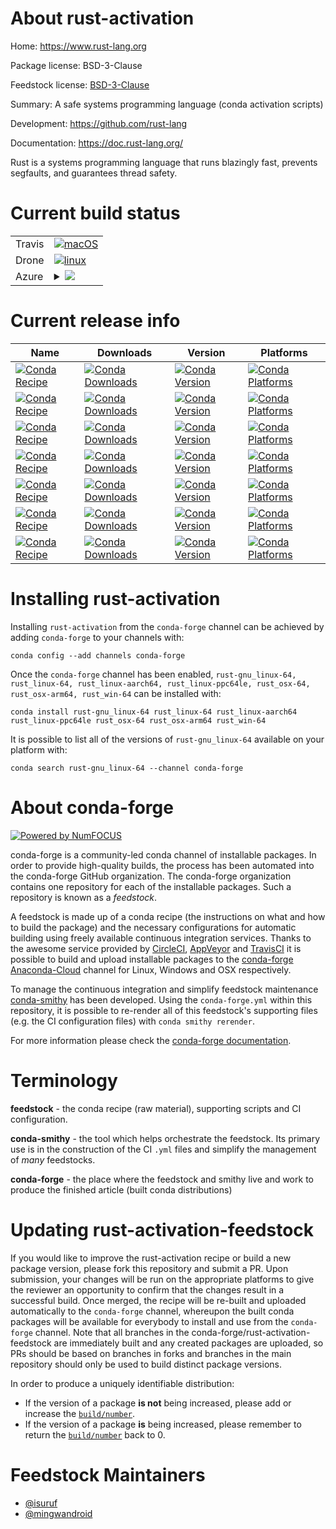 About rust-activation
=====================

Home: https://www.rust-lang.org

Package license: BSD-3-Clause

Feedstock license: [BSD-3-Clause](https://github.com/conda-forge/rust-activation-feedstock/blob/master/LICENSE.txt)

Summary: A safe systems programming language (conda activation scripts)

Development: https://github.com/rust-lang

Documentation: https://doc.rust-lang.org/

Rust is a systems programming language that runs blazingly fast,
prevents segfaults, and guarantees thread safety.


Current build status
====================


<table><tr>
    <td>Travis</td>
    <td>
      <a href="https://travis-ci.com/conda-forge/rust-activation-feedstock">
        <img alt="macOS" src="https://img.shields.io/travis/com/conda-forge/rust-activation-feedstock/master.svg?label=macOS">
      </a>
    </td>
  </tr><tr>
    <td>Drone</td>
    <td>
      <a href="https://cloud.drone.io/conda-forge/rust-activation-feedstock">
        <img alt="linux" src="https://img.shields.io/drone/build/conda-forge/rust-activation-feedstock/master.svg?label=Linux">
      </a>
    </td>
  </tr>
    
  <tr>
    <td>Azure</td>
    <td>
      <details>
        <summary>
          <a href="https://dev.azure.com/conda-forge/feedstock-builds/_build/latest?definitionId=10833&branchName=master">
            <img src="https://dev.azure.com/conda-forge/feedstock-builds/_apis/build/status/rust-activation-feedstock?branchName=master">
          </a>
        </summary>
        <table>
          <thead><tr><th>Variant</th><th>Status</th></tr></thead>
          <tbody><tr>
              <td>linux_64_channel_targetsconda-forge_maincross_target_platformlinux-64rust_archx86_64-unknown-linux-gnurust_arch_envX86_64_UNKNOWN_LINUX_GNUrust_default_ccx86_64-conda-linux-gnu-ccversion1.46.0</td>
              <td>
                <a href="https://dev.azure.com/conda-forge/feedstock-builds/_build/latest?definitionId=10833&branchName=master">
                  <img src="https://dev.azure.com/conda-forge/feedstock-builds/_apis/build/status/rust-activation-feedstock?branchName=master&jobName=linux&configuration=linux_64_channel_targetsconda-forge_maincross_target_platformlinux-64rust_archx86_64-unknown-linux-gnurust_arch_envX86_64_UNKNOWN_LINUX_GNUrust_default_ccx86_64-conda-linux-gnu-ccversion1.46.0" alt="variant">
                </a>
              </td>
            </tr><tr>
              <td>linux_64_channel_targetsconda-forge_maincross_target_platformlinux-64rust_archx86_64-unknown-linux-gnurust_arch_envX86_64_UNKNOWN_LINUX_GNUrust_default_ccx86_64-conda-linux-gnu-ccversion1.50.0</td>
              <td>
                <a href="https://dev.azure.com/conda-forge/feedstock-builds/_build/latest?definitionId=10833&branchName=master">
                  <img src="https://dev.azure.com/conda-forge/feedstock-builds/_apis/build/status/rust-activation-feedstock?branchName=master&jobName=linux&configuration=linux_64_channel_targetsconda-forge_maincross_target_platformlinux-64rust_archx86_64-unknown-linux-gnurust_arch_envX86_64_UNKNOWN_LINUX_GNUrust_default_ccx86_64-conda-linux-gnu-ccversion1.50.0" alt="variant">
                </a>
              </td>
            </tr><tr>
              <td>linux_64_channel_targetsconda-forge_maincross_target_platformlinux-aarch64rust_archaarch64-unknown-linux-gnurust_arch_envAARCH64_UNKNOWN_LINUX_GNUrust_default_ccaarch64-conda-linux-gnu-ccversion1.46.0</td>
              <td>
                <a href="https://dev.azure.com/conda-forge/feedstock-builds/_build/latest?definitionId=10833&branchName=master">
                  <img src="https://dev.azure.com/conda-forge/feedstock-builds/_apis/build/status/rust-activation-feedstock?branchName=master&jobName=linux&configuration=linux_64_channel_targetsconda-forge_maincross_target_platformlinux-aarch64rust_archaarch64-unknown-linux-gnurust_arch_envAARCH64_UNKNOWN_LINUX_GNUrust_default_ccaarch64-conda-linux-gnu-ccversion1.46.0" alt="variant">
                </a>
              </td>
            </tr><tr>
              <td>linux_64_channel_targetsconda-forge_maincross_target_platformlinux-aarch64rust_archaarch64-unknown-linux-gnurust_arch_envAARCH64_UNKNOWN_LINUX_GNUrust_default_ccaarch64-conda-linux-gnu-ccversion1.50.0</td>
              <td>
                <a href="https://dev.azure.com/conda-forge/feedstock-builds/_build/latest?definitionId=10833&branchName=master">
                  <img src="https://dev.azure.com/conda-forge/feedstock-builds/_apis/build/status/rust-activation-feedstock?branchName=master&jobName=linux&configuration=linux_64_channel_targetsconda-forge_maincross_target_platformlinux-aarch64rust_archaarch64-unknown-linux-gnurust_arch_envAARCH64_UNKNOWN_LINUX_GNUrust_default_ccaarch64-conda-linux-gnu-ccversion1.50.0" alt="variant">
                </a>
              </td>
            </tr><tr>
              <td>linux_64_channel_targetsconda-forge_maincross_target_platformlinux-ppc64lerust_archpowerpc64le-unknown-linux-gnurust_arch_envPOWERPC64LE_UNKNOWN_LINUX_GNUrust_default_ccpowerpc64le-conda-linux-gnu-ccversion1.46.0</td>
              <td>
                <a href="https://dev.azure.com/conda-forge/feedstock-builds/_build/latest?definitionId=10833&branchName=master">
                  <img src="https://dev.azure.com/conda-forge/feedstock-builds/_apis/build/status/rust-activation-feedstock?branchName=master&jobName=linux&configuration=linux_64_channel_targetsconda-forge_maincross_target_platformlinux-ppc64lerust_archpowerpc64le-unknown-linux-gnurust_arch_envPOWERPC64LE_UNKNOWN_LINUX_GNUrust_default_ccpowerpc64le-conda-linux-gnu-ccversion1.46.0" alt="variant">
                </a>
              </td>
            </tr><tr>
              <td>linux_64_channel_targetsconda-forge_maincross_target_platformlinux-ppc64lerust_archpowerpc64le-unknown-linux-gnurust_arch_envPOWERPC64LE_UNKNOWN_LINUX_GNUrust_default_ccpowerpc64le-conda-linux-gnu-ccversion1.50.0</td>
              <td>
                <a href="https://dev.azure.com/conda-forge/feedstock-builds/_build/latest?definitionId=10833&branchName=master">
                  <img src="https://dev.azure.com/conda-forge/feedstock-builds/_apis/build/status/rust-activation-feedstock?branchName=master&jobName=linux&configuration=linux_64_channel_targetsconda-forge_maincross_target_platformlinux-ppc64lerust_archpowerpc64le-unknown-linux-gnurust_arch_envPOWERPC64LE_UNKNOWN_LINUX_GNUrust_default_ccpowerpc64le-conda-linux-gnu-ccversion1.50.0" alt="variant">
                </a>
              </td>
            </tr><tr>
              <td>linux_64_channel_targetsconda-forge_maincross_target_platformosx-64rust_archx86_64-apple-darwinrust_arch_envX86_64_APPLE_DARWINrust_default_ccx86_64-apple-darwin13.4.0-clangversion1.46.0</td>
              <td>
                <a href="https://dev.azure.com/conda-forge/feedstock-builds/_build/latest?definitionId=10833&branchName=master">
                  <img src="https://dev.azure.com/conda-forge/feedstock-builds/_apis/build/status/rust-activation-feedstock?branchName=master&jobName=linux&configuration=linux_64_channel_targetsconda-forge_maincross_target_platformosx-64rust_archx86_64-apple-darwinrust_arch_envX86_64_APPLE_DARWINrust_default_ccx86_64-apple-darwin13.4.0-clangversion1.46.0" alt="variant">
                </a>
              </td>
            </tr><tr>
              <td>linux_64_channel_targetsconda-forge_maincross_target_platformosx-64rust_archx86_64-apple-darwinrust_arch_envX86_64_APPLE_DARWINrust_default_ccx86_64-apple-darwin13.4.0-clangversion1.50.0</td>
              <td>
                <a href="https://dev.azure.com/conda-forge/feedstock-builds/_build/latest?definitionId=10833&branchName=master">
                  <img src="https://dev.azure.com/conda-forge/feedstock-builds/_apis/build/status/rust-activation-feedstock?branchName=master&jobName=linux&configuration=linux_64_channel_targetsconda-forge_maincross_target_platformosx-64rust_archx86_64-apple-darwinrust_arch_envX86_64_APPLE_DARWINrust_default_ccx86_64-apple-darwin13.4.0-clangversion1.50.0" alt="variant">
                </a>
              </td>
            </tr><tr>
              <td>linux_64_channel_targetsconda-forge_maincross_target_platformosx-arm64rust_archaarch64-apple-darwinrust_arch_envAARCH64_APPLE_DARWINrust_default_ccarm64-apple-darwin20.0.0-clangversion1.46.0</td>
              <td>
                <a href="https://dev.azure.com/conda-forge/feedstock-builds/_build/latest?definitionId=10833&branchName=master">
                  <img src="https://dev.azure.com/conda-forge/feedstock-builds/_apis/build/status/rust-activation-feedstock?branchName=master&jobName=linux&configuration=linux_64_channel_targetsconda-forge_maincross_target_platformosx-arm64rust_archaarch64-apple-darwinrust_arch_envAARCH64_APPLE_DARWINrust_default_ccarm64-apple-darwin20.0.0-clangversion1.46.0" alt="variant">
                </a>
              </td>
            </tr><tr>
              <td>linux_64_channel_targetsconda-forge_maincross_target_platformosx-arm64rust_archaarch64-apple-darwinrust_arch_envAARCH64_APPLE_DARWINrust_default_ccarm64-apple-darwin20.0.0-clangversion1.50.0</td>
              <td>
                <a href="https://dev.azure.com/conda-forge/feedstock-builds/_build/latest?definitionId=10833&branchName=master">
                  <img src="https://dev.azure.com/conda-forge/feedstock-builds/_apis/build/status/rust-activation-feedstock?branchName=master&jobName=linux&configuration=linux_64_channel_targetsconda-forge_maincross_target_platformosx-arm64rust_archaarch64-apple-darwinrust_arch_envAARCH64_APPLE_DARWINrust_default_ccarm64-apple-darwin20.0.0-clangversion1.50.0" alt="variant">
                </a>
              </td>
            </tr><tr>
              <td>linux_64_channel_targetsconda-forge_rust_devcross_target_platformlinux-64rust_archx86_64-unknown-linux-gnurust_arch_envX86_64_UNKNOWN_LINUX_GNUrust_default_ccx86_64-conda-linux-gnu-ccversion1.49.0.dev20201015</td>
              <td>
                <a href="https://dev.azure.com/conda-forge/feedstock-builds/_build/latest?definitionId=10833&branchName=master">
                  <img src="https://dev.azure.com/conda-forge/feedstock-builds/_apis/build/status/rust-activation-feedstock?branchName=master&jobName=linux&configuration=linux_64_channel_targetsconda-forge_rust_devcross_target_platformlinux-64rust_archx86_64-unknown-linux-gnurust_arch_envX86_64_UNKNOWN_LINUX_GNUrust_default_ccx86_64-conda-linux-gnu-ccversion1.49.0.dev20201015" alt="variant">
                </a>
              </td>
            </tr><tr>
              <td>linux_64_channel_targetsconda-forge_rust_devcross_target_platformlinux-aarch64rust_archaarch64-unknown-linux-gnurust_arch_envAARCH64_UNKNOWN_LINUX_GNUrust_default_ccaarch64-conda-linux-gnu-ccversion1.49.0.dev20201015</td>
              <td>
                <a href="https://dev.azure.com/conda-forge/feedstock-builds/_build/latest?definitionId=10833&branchName=master">
                  <img src="https://dev.azure.com/conda-forge/feedstock-builds/_apis/build/status/rust-activation-feedstock?branchName=master&jobName=linux&configuration=linux_64_channel_targetsconda-forge_rust_devcross_target_platformlinux-aarch64rust_archaarch64-unknown-linux-gnurust_arch_envAARCH64_UNKNOWN_LINUX_GNUrust_default_ccaarch64-conda-linux-gnu-ccversion1.49.0.dev20201015" alt="variant">
                </a>
              </td>
            </tr><tr>
              <td>linux_64_channel_targetsconda-forge_rust_devcross_target_platformlinux-ppc64lerust_archpowerpc64le-unknown-linux-gnurust_arch_envPOWERPC64LE_UNKNOWN_LINUX_GNUrust_default_ccpowerpc64le-conda-linux-gnu-ccversion1.49.0.dev20201015</td>
              <td>
                <a href="https://dev.azure.com/conda-forge/feedstock-builds/_build/latest?definitionId=10833&branchName=master">
                  <img src="https://dev.azure.com/conda-forge/feedstock-builds/_apis/build/status/rust-activation-feedstock?branchName=master&jobName=linux&configuration=linux_64_channel_targetsconda-forge_rust_devcross_target_platformlinux-ppc64lerust_archpowerpc64le-unknown-linux-gnurust_arch_envPOWERPC64LE_UNKNOWN_LINUX_GNUrust_default_ccpowerpc64le-conda-linux-gnu-ccversion1.49.0.dev20201015" alt="variant">
                </a>
              </td>
            </tr><tr>
              <td>linux_64_channel_targetsconda-forge_rust_devcross_target_platformosx-64rust_archx86_64-apple-darwinrust_arch_envX86_64_APPLE_DARWINrust_default_ccx86_64-apple-darwin13.4.0-clangversion1.49.0.dev20201015</td>
              <td>
                <a href="https://dev.azure.com/conda-forge/feedstock-builds/_build/latest?definitionId=10833&branchName=master">
                  <img src="https://dev.azure.com/conda-forge/feedstock-builds/_apis/build/status/rust-activation-feedstock?branchName=master&jobName=linux&configuration=linux_64_channel_targetsconda-forge_rust_devcross_target_platformosx-64rust_archx86_64-apple-darwinrust_arch_envX86_64_APPLE_DARWINrust_default_ccx86_64-apple-darwin13.4.0-clangversion1.49.0.dev20201015" alt="variant">
                </a>
              </td>
            </tr><tr>
              <td>linux_64_channel_targetsconda-forge_rust_devcross_target_platformosx-arm64rust_archaarch64-apple-darwinrust_arch_envAARCH64_APPLE_DARWINrust_default_ccarm64-apple-darwin20.0.0-clangversion1.49.0.dev20201015</td>
              <td>
                <a href="https://dev.azure.com/conda-forge/feedstock-builds/_build/latest?definitionId=10833&branchName=master">
                  <img src="https://dev.azure.com/conda-forge/feedstock-builds/_apis/build/status/rust-activation-feedstock?branchName=master&jobName=linux&configuration=linux_64_channel_targetsconda-forge_rust_devcross_target_platformosx-arm64rust_archaarch64-apple-darwinrust_arch_envAARCH64_APPLE_DARWINrust_default_ccarm64-apple-darwin20.0.0-clangversion1.49.0.dev20201015" alt="variant">
                </a>
              </td>
            </tr><tr>
              <td>linux_aarch64_channel_targetsconda-forge_mainversion1.46.0</td>
              <td>
                <a href="https://dev.azure.com/conda-forge/feedstock-builds/_build/latest?definitionId=10833&branchName=master">
                  <img src="https://dev.azure.com/conda-forge/feedstock-builds/_apis/build/status/rust-activation-feedstock?branchName=master&jobName=linux&configuration=linux_aarch64_channel_targetsconda-forge_mainversion1.46.0" alt="variant">
                </a>
              </td>
            </tr><tr>
              <td>linux_aarch64_channel_targetsconda-forge_mainversion1.50.0</td>
              <td>
                <a href="https://dev.azure.com/conda-forge/feedstock-builds/_build/latest?definitionId=10833&branchName=master">
                  <img src="https://dev.azure.com/conda-forge/feedstock-builds/_apis/build/status/rust-activation-feedstock?branchName=master&jobName=linux&configuration=linux_aarch64_channel_targetsconda-forge_mainversion1.50.0" alt="variant">
                </a>
              </td>
            </tr><tr>
              <td>linux_aarch64_channel_targetsconda-forge_rust_devversion1.49.0.dev20201015</td>
              <td>
                <a href="https://dev.azure.com/conda-forge/feedstock-builds/_build/latest?definitionId=10833&branchName=master">
                  <img src="https://dev.azure.com/conda-forge/feedstock-builds/_apis/build/status/rust-activation-feedstock?branchName=master&jobName=linux&configuration=linux_aarch64_channel_targetsconda-forge_rust_devversion1.49.0.dev20201015" alt="variant">
                </a>
              </td>
            </tr><tr>
              <td>linux_ppc64le_channel_targetsconda-forge_mainversion1.46.0</td>
              <td>
                <a href="https://dev.azure.com/conda-forge/feedstock-builds/_build/latest?definitionId=10833&branchName=master">
                  <img src="https://dev.azure.com/conda-forge/feedstock-builds/_apis/build/status/rust-activation-feedstock?branchName=master&jobName=linux&configuration=linux_ppc64le_channel_targetsconda-forge_mainversion1.46.0" alt="variant">
                </a>
              </td>
            </tr><tr>
              <td>linux_ppc64le_channel_targetsconda-forge_mainversion1.50.0</td>
              <td>
                <a href="https://dev.azure.com/conda-forge/feedstock-builds/_build/latest?definitionId=10833&branchName=master">
                  <img src="https://dev.azure.com/conda-forge/feedstock-builds/_apis/build/status/rust-activation-feedstock?branchName=master&jobName=linux&configuration=linux_ppc64le_channel_targetsconda-forge_mainversion1.50.0" alt="variant">
                </a>
              </td>
            </tr><tr>
              <td>linux_ppc64le_channel_targetsconda-forge_rust_devversion1.49.0.dev20201015</td>
              <td>
                <a href="https://dev.azure.com/conda-forge/feedstock-builds/_build/latest?definitionId=10833&branchName=master">
                  <img src="https://dev.azure.com/conda-forge/feedstock-builds/_apis/build/status/rust-activation-feedstock?branchName=master&jobName=linux&configuration=linux_ppc64le_channel_targetsconda-forge_rust_devversion1.49.0.dev20201015" alt="variant">
                </a>
              </td>
            </tr><tr>
              <td>osx_64_channel_targetsconda-forge_maincross_target_platformosx-64rust_archx86_64-apple-darwinrust_arch_envX86_64_APPLE_DARWINrust_default_ccx86_64-apple-darwin13.4.0-clangversion1.46.0</td>
              <td>
                <a href="https://dev.azure.com/conda-forge/feedstock-builds/_build/latest?definitionId=10833&branchName=master">
                  <img src="https://dev.azure.com/conda-forge/feedstock-builds/_apis/build/status/rust-activation-feedstock?branchName=master&jobName=osx&configuration=osx_64_channel_targetsconda-forge_maincross_target_platformosx-64rust_archx86_64-apple-darwinrust_arch_envX86_64_APPLE_DARWINrust_default_ccx86_64-apple-darwin13.4.0-clangversion1.46.0" alt="variant">
                </a>
              </td>
            </tr><tr>
              <td>osx_64_channel_targetsconda-forge_maincross_target_platformosx-64rust_archx86_64-apple-darwinrust_arch_envX86_64_APPLE_DARWINrust_default_ccx86_64-apple-darwin13.4.0-clangversion1.50.0</td>
              <td>
                <a href="https://dev.azure.com/conda-forge/feedstock-builds/_build/latest?definitionId=10833&branchName=master">
                  <img src="https://dev.azure.com/conda-forge/feedstock-builds/_apis/build/status/rust-activation-feedstock?branchName=master&jobName=osx&configuration=osx_64_channel_targetsconda-forge_maincross_target_platformosx-64rust_archx86_64-apple-darwinrust_arch_envX86_64_APPLE_DARWINrust_default_ccx86_64-apple-darwin13.4.0-clangversion1.50.0" alt="variant">
                </a>
              </td>
            </tr><tr>
              <td>osx_64_channel_targetsconda-forge_maincross_target_platformosx-arm64rust_archaarch64-apple-darwinrust_arch_envAARCH64_APPLE_DARWINrust_default_ccarm64-apple-darwin20.0.0-clangversion1.46.0</td>
              <td>
                <a href="https://dev.azure.com/conda-forge/feedstock-builds/_build/latest?definitionId=10833&branchName=master">
                  <img src="https://dev.azure.com/conda-forge/feedstock-builds/_apis/build/status/rust-activation-feedstock?branchName=master&jobName=osx&configuration=osx_64_channel_targetsconda-forge_maincross_target_platformosx-arm64rust_archaarch64-apple-darwinrust_arch_envAARCH64_APPLE_DARWINrust_default_ccarm64-apple-darwin20.0.0-clangversion1.46.0" alt="variant">
                </a>
              </td>
            </tr><tr>
              <td>osx_64_channel_targetsconda-forge_maincross_target_platformosx-arm64rust_archaarch64-apple-darwinrust_arch_envAARCH64_APPLE_DARWINrust_default_ccarm64-apple-darwin20.0.0-clangversion1.50.0</td>
              <td>
                <a href="https://dev.azure.com/conda-forge/feedstock-builds/_build/latest?definitionId=10833&branchName=master">
                  <img src="https://dev.azure.com/conda-forge/feedstock-builds/_apis/build/status/rust-activation-feedstock?branchName=master&jobName=osx&configuration=osx_64_channel_targetsconda-forge_maincross_target_platformosx-arm64rust_archaarch64-apple-darwinrust_arch_envAARCH64_APPLE_DARWINrust_default_ccarm64-apple-darwin20.0.0-clangversion1.50.0" alt="variant">
                </a>
              </td>
            </tr><tr>
              <td>osx_64_channel_targetsconda-forge_rust_devcross_target_platformosx-64rust_archx86_64-apple-darwinrust_arch_envX86_64_APPLE_DARWINrust_default_ccx86_64-apple-darwin13.4.0-clangversion1.49.0.dev20201015</td>
              <td>
                <a href="https://dev.azure.com/conda-forge/feedstock-builds/_build/latest?definitionId=10833&branchName=master">
                  <img src="https://dev.azure.com/conda-forge/feedstock-builds/_apis/build/status/rust-activation-feedstock?branchName=master&jobName=osx&configuration=osx_64_channel_targetsconda-forge_rust_devcross_target_platformosx-64rust_archx86_64-apple-darwinrust_arch_envX86_64_APPLE_DARWINrust_default_ccx86_64-apple-darwin13.4.0-clangversion1.49.0.dev20201015" alt="variant">
                </a>
              </td>
            </tr><tr>
              <td>osx_64_channel_targetsconda-forge_rust_devcross_target_platformosx-arm64rust_archaarch64-apple-darwinrust_arch_envAARCH64_APPLE_DARWINrust_default_ccarm64-apple-darwin20.0.0-clangversion1.49.0.dev20201015</td>
              <td>
                <a href="https://dev.azure.com/conda-forge/feedstock-builds/_build/latest?definitionId=10833&branchName=master">
                  <img src="https://dev.azure.com/conda-forge/feedstock-builds/_apis/build/status/rust-activation-feedstock?branchName=master&jobName=osx&configuration=osx_64_channel_targetsconda-forge_rust_devcross_target_platformosx-arm64rust_archaarch64-apple-darwinrust_arch_envAARCH64_APPLE_DARWINrust_default_ccarm64-apple-darwin20.0.0-clangversion1.49.0.dev20201015" alt="variant">
                </a>
              </td>
            </tr><tr>
              <td>osx_arm64_channel_targetsconda-forge_mainversion1.50.0</td>
              <td>
                <a href="https://dev.azure.com/conda-forge/feedstock-builds/_build/latest?definitionId=10833&branchName=master">
                  <img src="https://dev.azure.com/conda-forge/feedstock-builds/_apis/build/status/rust-activation-feedstock?branchName=master&jobName=osx&configuration=osx_arm64_channel_targetsconda-forge_mainversion1.50.0" alt="variant">
                </a>
              </td>
            </tr><tr>
              <td>osx_arm64_channel_targetsconda-forge_rust_devversion1.49.0.dev20201015</td>
              <td>
                <a href="https://dev.azure.com/conda-forge/feedstock-builds/_build/latest?definitionId=10833&branchName=master">
                  <img src="https://dev.azure.com/conda-forge/feedstock-builds/_apis/build/status/rust-activation-feedstock?branchName=master&jobName=osx&configuration=osx_arm64_channel_targetsconda-forge_rust_devversion1.49.0.dev20201015" alt="variant">
                </a>
              </td>
            </tr><tr>
              <td>win_64_channel_targetsconda-forge_mainversion1.46.0</td>
              <td>
                <a href="https://dev.azure.com/conda-forge/feedstock-builds/_build/latest?definitionId=10833&branchName=master">
                  <img src="https://dev.azure.com/conda-forge/feedstock-builds/_apis/build/status/rust-activation-feedstock?branchName=master&jobName=win&configuration=win_64_channel_targetsconda-forge_mainversion1.46.0" alt="variant">
                </a>
              </td>
            </tr><tr>
              <td>win_64_channel_targetsconda-forge_mainversion1.50.0</td>
              <td>
                <a href="https://dev.azure.com/conda-forge/feedstock-builds/_build/latest?definitionId=10833&branchName=master">
                  <img src="https://dev.azure.com/conda-forge/feedstock-builds/_apis/build/status/rust-activation-feedstock?branchName=master&jobName=win&configuration=win_64_channel_targetsconda-forge_mainversion1.50.0" alt="variant">
                </a>
              </td>
            </tr><tr>
              <td>win_64_channel_targetsconda-forge_rust_devversion1.49.0.dev20201015</td>
              <td>
                <a href="https://dev.azure.com/conda-forge/feedstock-builds/_build/latest?definitionId=10833&branchName=master">
                  <img src="https://dev.azure.com/conda-forge/feedstock-builds/_apis/build/status/rust-activation-feedstock?branchName=master&jobName=win&configuration=win_64_channel_targetsconda-forge_rust_devversion1.49.0.dev20201015" alt="variant">
                </a>
              </td>
            </tr>
          </tbody>
        </table>
      </details>
    </td>
  </tr>
</table>

Current release info
====================

| Name | Downloads | Version | Platforms |
| --- | --- | --- | --- |
| [![Conda Recipe](https://img.shields.io/badge/recipe-rust--gnu_linux--64-green.svg)](https://anaconda.org/conda-forge/rust-gnu_linux-64) | [![Conda Downloads](https://img.shields.io/conda/dn/conda-forge/rust-gnu_linux-64.svg)](https://anaconda.org/conda-forge/rust-gnu_linux-64) | [![Conda Version](https://img.shields.io/conda/vn/conda-forge/rust-gnu_linux-64.svg)](https://anaconda.org/conda-forge/rust-gnu_linux-64) | [![Conda Platforms](https://img.shields.io/conda/pn/conda-forge/rust-gnu_linux-64.svg)](https://anaconda.org/conda-forge/rust-gnu_linux-64) |
| [![Conda Recipe](https://img.shields.io/badge/recipe-rust_linux--64-green.svg)](https://anaconda.org/conda-forge/rust_linux-64) | [![Conda Downloads](https://img.shields.io/conda/dn/conda-forge/rust_linux-64.svg)](https://anaconda.org/conda-forge/rust_linux-64) | [![Conda Version](https://img.shields.io/conda/vn/conda-forge/rust_linux-64.svg)](https://anaconda.org/conda-forge/rust_linux-64) | [![Conda Platforms](https://img.shields.io/conda/pn/conda-forge/rust_linux-64.svg)](https://anaconda.org/conda-forge/rust_linux-64) |
| [![Conda Recipe](https://img.shields.io/badge/recipe-rust_linux--aarch64-green.svg)](https://anaconda.org/conda-forge/rust_linux-aarch64) | [![Conda Downloads](https://img.shields.io/conda/dn/conda-forge/rust_linux-aarch64.svg)](https://anaconda.org/conda-forge/rust_linux-aarch64) | [![Conda Version](https://img.shields.io/conda/vn/conda-forge/rust_linux-aarch64.svg)](https://anaconda.org/conda-forge/rust_linux-aarch64) | [![Conda Platforms](https://img.shields.io/conda/pn/conda-forge/rust_linux-aarch64.svg)](https://anaconda.org/conda-forge/rust_linux-aarch64) |
| [![Conda Recipe](https://img.shields.io/badge/recipe-rust_linux--ppc64le-green.svg)](https://anaconda.org/conda-forge/rust_linux-ppc64le) | [![Conda Downloads](https://img.shields.io/conda/dn/conda-forge/rust_linux-ppc64le.svg)](https://anaconda.org/conda-forge/rust_linux-ppc64le) | [![Conda Version](https://img.shields.io/conda/vn/conda-forge/rust_linux-ppc64le.svg)](https://anaconda.org/conda-forge/rust_linux-ppc64le) | [![Conda Platforms](https://img.shields.io/conda/pn/conda-forge/rust_linux-ppc64le.svg)](https://anaconda.org/conda-forge/rust_linux-ppc64le) |
| [![Conda Recipe](https://img.shields.io/badge/recipe-rust_osx--64-green.svg)](https://anaconda.org/conda-forge/rust_osx-64) | [![Conda Downloads](https://img.shields.io/conda/dn/conda-forge/rust_osx-64.svg)](https://anaconda.org/conda-forge/rust_osx-64) | [![Conda Version](https://img.shields.io/conda/vn/conda-forge/rust_osx-64.svg)](https://anaconda.org/conda-forge/rust_osx-64) | [![Conda Platforms](https://img.shields.io/conda/pn/conda-forge/rust_osx-64.svg)](https://anaconda.org/conda-forge/rust_osx-64) |
| [![Conda Recipe](https://img.shields.io/badge/recipe-rust_osx--arm64-green.svg)](https://anaconda.org/conda-forge/rust_osx-arm64) | [![Conda Downloads](https://img.shields.io/conda/dn/conda-forge/rust_osx-arm64.svg)](https://anaconda.org/conda-forge/rust_osx-arm64) | [![Conda Version](https://img.shields.io/conda/vn/conda-forge/rust_osx-arm64.svg)](https://anaconda.org/conda-forge/rust_osx-arm64) | [![Conda Platforms](https://img.shields.io/conda/pn/conda-forge/rust_osx-arm64.svg)](https://anaconda.org/conda-forge/rust_osx-arm64) |
| [![Conda Recipe](https://img.shields.io/badge/recipe-rust_win--64-green.svg)](https://anaconda.org/conda-forge/rust_win-64) | [![Conda Downloads](https://img.shields.io/conda/dn/conda-forge/rust_win-64.svg)](https://anaconda.org/conda-forge/rust_win-64) | [![Conda Version](https://img.shields.io/conda/vn/conda-forge/rust_win-64.svg)](https://anaconda.org/conda-forge/rust_win-64) | [![Conda Platforms](https://img.shields.io/conda/pn/conda-forge/rust_win-64.svg)](https://anaconda.org/conda-forge/rust_win-64) |

Installing rust-activation
==========================

Installing `rust-activation` from the `conda-forge` channel can be achieved by adding `conda-forge` to your channels with:

```
conda config --add channels conda-forge
```

Once the `conda-forge` channel has been enabled, `rust-gnu_linux-64, rust_linux-64, rust_linux-aarch64, rust_linux-ppc64le, rust_osx-64, rust_osx-arm64, rust_win-64` can be installed with:

```
conda install rust-gnu_linux-64 rust_linux-64 rust_linux-aarch64 rust_linux-ppc64le rust_osx-64 rust_osx-arm64 rust_win-64
```

It is possible to list all of the versions of `rust-gnu_linux-64` available on your platform with:

```
conda search rust-gnu_linux-64 --channel conda-forge
```


About conda-forge
=================

[![Powered by NumFOCUS](https://img.shields.io/badge/powered%20by-NumFOCUS-orange.svg?style=flat&colorA=E1523D&colorB=007D8A)](http://numfocus.org)

conda-forge is a community-led conda channel of installable packages.
In order to provide high-quality builds, the process has been automated into the
conda-forge GitHub organization. The conda-forge organization contains one repository
for each of the installable packages. Such a repository is known as a *feedstock*.

A feedstock is made up of a conda recipe (the instructions on what and how to build
the package) and the necessary configurations for automatic building using freely
available continuous integration services. Thanks to the awesome service provided by
[CircleCI](https://circleci.com/), [AppVeyor](https://www.appveyor.com/)
and [TravisCI](https://travis-ci.com/) it is possible to build and upload installable
packages to the [conda-forge](https://anaconda.org/conda-forge)
[Anaconda-Cloud](https://anaconda.org/) channel for Linux, Windows and OSX respectively.

To manage the continuous integration and simplify feedstock maintenance
[conda-smithy](https://github.com/conda-forge/conda-smithy) has been developed.
Using the ``conda-forge.yml`` within this repository, it is possible to re-render all of
this feedstock's supporting files (e.g. the CI configuration files) with ``conda smithy rerender``.

For more information please check the [conda-forge documentation](https://conda-forge.org/docs/).

Terminology
===========

**feedstock** - the conda recipe (raw material), supporting scripts and CI configuration.

**conda-smithy** - the tool which helps orchestrate the feedstock.
                   Its primary use is in the construction of the CI ``.yml`` files
                   and simplify the management of *many* feedstocks.

**conda-forge** - the place where the feedstock and smithy live and work to
                  produce the finished article (built conda distributions)


Updating rust-activation-feedstock
==================================

If you would like to improve the rust-activation recipe or build a new
package version, please fork this repository and submit a PR. Upon submission,
your changes will be run on the appropriate platforms to give the reviewer an
opportunity to confirm that the changes result in a successful build. Once
merged, the recipe will be re-built and uploaded automatically to the
`conda-forge` channel, whereupon the built conda packages will be available for
everybody to install and use from the `conda-forge` channel.
Note that all branches in the conda-forge/rust-activation-feedstock are
immediately built and any created packages are uploaded, so PRs should be based
on branches in forks and branches in the main repository should only be used to
build distinct package versions.

In order to produce a uniquely identifiable distribution:
 * If the version of a package **is not** being increased, please add or increase
   the [``build/number``](https://conda.io/docs/user-guide/tasks/build-packages/define-metadata.html#build-number-and-string).
 * If the version of a package **is** being increased, please remember to return
   the [``build/number``](https://conda.io/docs/user-guide/tasks/build-packages/define-metadata.html#build-number-and-string)
   back to 0.

Feedstock Maintainers
=====================

* [@isuruf](https://github.com/isuruf/)
* [@mingwandroid](https://github.com/mingwandroid/)

